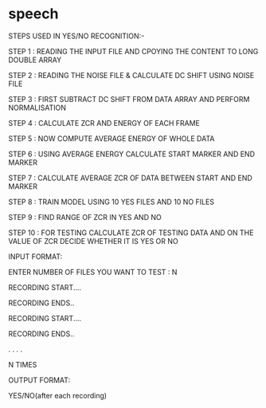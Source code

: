 # speech

STEPS USED IN YES/NO RECOGNITION:-

STEP 1 : READING THE INPUT FILE AND CPOYING THE CONTENT TO LONG DOUBLE ARRAY

STEP 2 : READING THE NOISE FILE & CALCULATE DC SHIFT USING NOISE FILE

STEP 3 : FIRST SUBTRACT DC SHIFT FROM DATA ARRAY AND PERFORM NORMALISATION 

STEP 4 : CALCULATE ZCR AND ENERGY OF EACH FRAME

STEP 5 : NOW COMPUTE AVERAGE ENERGY OF WHOLE DATA

STEP 6 : USING AVERAGE ENERGY CALCULATE START MARKER AND END MARKER

STEP 7 : CALCULATE AVERAGE ZCR OF DATA BETWEEN START AND END MARKER

STEP 8 : TRAIN MODEL USING 10 YES FILES AND 10 NO FILES

STEP 9 : FIND RANGE OF ZCR IN YES AND NO

STEP 10 : FOR TESTING CALCULATE ZCR OF TESTING DATA AND ON THE VALUE OF ZCR DECIDE WHETHER IT IS YES OR NO




INPUT FORMAT:



ENTER NUMBER OF FILES YOU WANT TO TEST : N


RECORDING START....

RECORDING ENDS..

RECORDING START....

RECORDING ENDS..

.
.
.
.

N TIMES


OUTPUT FORMAT:


YES/NO(after each recording)
